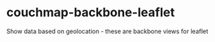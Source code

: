 couchmap-backbone-leaflet
=========================

Show data based on geolocation - these are backbone views for leaflet
